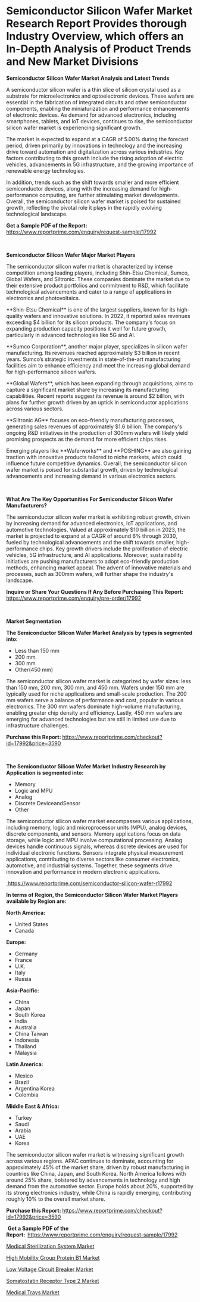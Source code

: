 <p><h1>Semiconductor Silicon Wafer Market Research Report Provides thorough Industry Overview, which offers an In-Depth Analysis of Product Trends and New Market Divisions</h1></p><p><strong>Semiconductor Silicon Wafer Market Analysis and Latest Trends</strong></p>
<p><p>A semiconductor silicon wafer is a thin slice of silicon crystal used as a substrate for microelectronics and optoelectronic devices. These wafers are essential in the fabrication of integrated circuits and other semiconductor components, enabling the miniaturization and performance enhancements of electronic devices. As demand for advanced electronics, including smartphones, tablets, and IoT devices, continues to rise, the semiconductor silicon wafer market is experiencing significant growth.</p><p>The market is expected to expand at a CAGR of 5.00% during the forecast period, driven primarily by innovations in technology and the increasing drive toward automation and digitalization across various industries. Key factors contributing to this growth include the rising adoption of electric vehicles, advancements in 5G infrastructure, and the growing importance of renewable energy technologies. </p><p>In addition, trends such as the shift towards smaller and more efficient semiconductor devices, along with the increasing demand for high-performance computing, are further stimulating market developments. Overall, the semiconductor silicon wafer market is poised for sustained growth, reflecting the pivotal role it plays in the rapidly evolving technological landscape.</p></p>
<p><strong>Get a Sample PDF of the Report:&nbsp;</strong> <a href="https://www.reportprime.com/enquiry/request-sample/17992?utm_campaign=12&utm_medium=2&utm_source=Github&utm_content=ia&utm_term=20112024&utm_id=semiconductor-silicon-wafer">https://www.reportprime.com/enquiry/request-sample/17992</a></p>
<p>&nbsp;</p>
<p><strong>Semiconductor Silicon Wafer Major Market Players</strong></p>
<p><p>The semiconductor silicon wafer market is characterized by intense competition among leading players, including Shin-Etsu Chemical, Sumco, Global Wafers, and Siltronic. These companies dominate the market due to their extensive product portfolios and commitment to R&D, which facilitate technological advancements and cater to a range of applications in electronics and photovoltaics.</p><p>**Shin-Etsu Chemical** is one of the largest suppliers, known for its high-quality wafers and innovative solutions. In 2022, it reported sales revenues exceeding $4 billion for its silicon products. The company's focus on expanding production capacity positions it well for future growth, particularly in advanced technologies like 5G and AI.</p><p>**Sumco Corporation**, another major player, specializes in silicon wafer manufacturing. Its revenues reached approximately $3 billion in recent years. Sumco’s strategic investments in state-of-the-art manufacturing facilities aim to enhance efficiency and meet the increasing global demand for high-performance silicon wafers.</p><p>**Global Wafers**, which has been expanding through acquisitions, aims to capture a significant market share by increasing its manufacturing capabilities. Recent reports suggest its revenue is around $2 billion, with plans for further growth driven by an uptick in semiconductor applications across various sectors.</p><p>**Siltronic AG** focuses on eco-friendly manufacturing processes, generating sales revenues of approximately $1.6 billion. The company's ongoing R&D initiatives in the production of 300mm wafers will likely yield promising prospects as the demand for more efficient chips rises.</p><p>Emerging players like **Waferworks** and **POSHING** are also gaining traction with innovative products tailored to niche markets, which could influence future competitive dynamics. Overall, the semiconductor silicon wafer market is poised for substantial growth, driven by technological advancements and increasing demand in various electronics sectors.</p></p>
<p>&nbsp;</p>
<p><strong>What Are The Key Opportunities For Semiconductor Silicon Wafer Manufacturers?</strong></p>
<p><p>The semiconductor silicon wafer market is exhibiting robust growth, driven by increasing demand for advanced electronics, IoT applications, and automotive technologies. Valued at approximately $10 billion in 2023, the market is projected to expand at a CAGR of around 6% through 2030, fueled by technological advancements and the shift towards smaller, high-performance chips. Key growth drivers include the proliferation of electric vehicles, 5G infrastructure, and AI applications. Moreover, sustainability initiatives are pushing manufacturers to adopt eco-friendly production methods, enhancing market appeal. The advent of innovative materials and processes, such as 300mm wafers, will further shape the industry's landscape.</p></p>
<p><strong>Inquire or Share Your Questions If Any Before Purchasing This Report:</strong> <a href="https://www.reportprime.com/enquiry/pre-order/17992?utm_campaign=12&utm_medium=2&utm_source=Github&utm_content=ia&utm_term=20112024&utm_id=semiconductor-silicon-wafer">https://www.reportprime.com/enquiry/pre-order/17992</a></p>
<p>&nbsp;</p>
<p><strong>Market Segmentation</strong></p>
<p><strong>The Semiconductor Silicon Wafer Market Analysis by types is segmented into:</strong></p>
<p><ul><li>Less than 150 mm</li><li>200 mm</li><li>300 mm</li><li>Other(450 mm)</li></ul></p>
<p><p>The semiconductor silicon wafer market is categorized by wafer sizes: less than 150 mm, 200 mm, 300 mm, and 450 mm. Wafers under 150 mm are typically used for niche applications and small-scale production. The 200 mm wafers serve a balance of performance and cost, popular in various electronics. The 300 mm wafers dominate high-volume manufacturing, enabling greater chip density and efficiency. Lastly, 450 mm wafers are emerging for advanced technologies but are still in limited use due to infrastructure challenges.</p></p>
<p><strong>Purchase this Report:&nbsp;</strong><a href="https://www.reportprime.com/checkout?id=17992&price=3590&utm_campaign=12&utm_medium=2&utm_source=Github&utm_content=ia&utm_term=20112024&utm_id=semiconductor-silicon-wafer">https://www.reportprime.com/checkout?id=17992&price=3590</a></p>
<p>&nbsp;</p>
<p><strong>The Semiconductor Silicon Wafer Market Industry Research by Application is segmented into:</strong></p>
<p><ul><li>Memory</li><li>Logic and MPU</li><li>Analog</li><li>Discrete DeviceandSensor</li><li>Other</li></ul></p>
<p><p>The semiconductor silicon wafer market encompasses various applications, including memory, logic and microprocessor units (MPU), analog devices, discrete components, and sensors. Memory applications focus on data storage, while logic and MPU involve computational processing. Analog devices handle continuous signals, whereas discrete devices are used for individual electronic functions. Sensors integrate physical measurement applications, contributing to diverse sectors like consumer electronics, automotive, and industrial systems. Together, these segments drive innovation and performance in modern electronic applications.</p></p>
<p><a href="https://www.reportprime.com/semiconductor-silicon-wafer-r17992?utm_campaign=12&utm_medium=2&utm_source=Github&utm_content=ia&utm_term=20112024&utm_id=semiconductor-silicon-wafer">&nbsp;https://www.reportprime.com/semiconductor-silicon-wafer-r17992</a></p>
<p><strong>In terms of Region, the Semiconductor Silicon Wafer Market Players available by Region are:</strong></p>
<p>
    <p> <strong> North America: </strong>
        <ul>
            <li>United States</li>
            <li>Canada</li>
        </ul>
        </p> 
    <p> <strong> Europe: </strong>
        <ul>
            <li>Germany</li>
            <li>France</li>
            <li>U.K.</li>
            <li>Italy</li>
            <li>Russia</li>
        </ul>
        </p> 
    <p> <strong> Asia-Pacific: </strong>
        <ul>
            <li>China</li>
            <li>Japan</li>
            <li>South Korea</li>
            <li>India</li>
            <li>Australia</li>
            <li>China Taiwan</li>
            <li>Indonesia</li>
            <li>Thailand</li>
            <li>Malaysia</li>
        </ul>
        </p> 
    <p> <strong> Latin America: </strong>
        <ul>
            <li>Mexico</li>
            <li>Brazil</li>
            <li>Argentina Korea</li>
            <li>Colombia</li>
        </ul>
        </p> 
    <p> <strong> Middle East & Africa: </strong>
        <ul>
            <li>Turkey</li>
            <li>Saudi</li>
            <li>Arabia</li>
            <li>UAE</li>
            <li>Korea</li>
        </ul>
    </p>
    </p>
<p><p>The semiconductor silicon wafer market is witnessing significant growth across various regions. APAC continues to dominate, accounting for approximately 45% of the market share, driven by robust manufacturing in countries like China, Japan, and South Korea. North America follows with around 25% share, bolstered by advancements in technology and high demand from the automotive sector. Europe holds about 20%, supported by its strong electronics industry, while China is rapidly emerging, contributing roughly 10% to the overall market share.</p></p>
<p><strong>Purchase this Report: </strong><a href="https://www.reportprime.com/checkout?id=17992&price=3590&utm_campaign=12&utm_medium=2&utm_source=Github&utm_content=ia&utm_term=20112024&utm_id=semiconductor-silicon-wafer">https://www.reportprime.com/checkout?id=17992&price=3590</a></p>
<p>&nbsp;<strong>Get a Sample PDF of the Report:&nbsp;&nbsp;</strong><a href="https://www.reportprime.com/enquiry/request-sample/17992?utm_campaign=12&utm_medium=2&utm_source=Github&utm_content=ia&utm_term=20112024&utm_id=semiconductor-silicon-wafer">https://www.reportprime.com/enquiry/request-sample/17992</a></p>
<p><strong></strong></p>
<p><p><a href="https://www.linkedin.com/pulse/medical-sterilization-system-market-analysis-size-dynamics-cpg9e?utm_campaign=12&utm_medium=2&utm_source=Github&utm_content=ia&utm_term=20112024&utm_id=semiconductor-silicon-wafer">Medical Sterilization System Market</a></p><p><a href="https://issuu.com/reportprime-2/docs/high-mobility-group-protein-b1-mark_635c24229aab1c?utm_campaign=12&utm_medium=2&utm_source=Github&utm_content=ia&utm_term=20112024&utm_id=semiconductor-silicon-wafer">High Mobility Group Protein B1 Market</a></p><p><a href="https://github.com/JakirUddin511/Market-Research-Report-List-1/blob/main/low-voltage-circuit-breaker-market.md?utm_campaign=12&utm_medium=2&utm_source=Github&utm_content=ia&utm_term=20112024&utm_id=semiconductor-silicon-wafer">Low Voltage Circuit Breaker Market</a></p><p><a href="https://issuu.com/reportprime-2/docs/somatostatin-receptor-type-2-market_3baa0b01f87376?utm_campaign=12&utm_medium=2&utm_source=Github&utm_content=ia&utm_term=20112024&utm_id=semiconductor-silicon-wafer">Somatostatin Receptor Type 2 Market</a></p><p><a href="https://www.linkedin.com/pulse/medical-trays-market-insights-revenue-forecast-131-cagr-from-ng08e?utm_campaign=12&utm_medium=2&utm_source=Github&utm_content=ia&utm_term=20112024&utm_id=semiconductor-silicon-wafer">Medical Trays Market</a></p></p>